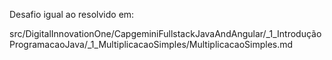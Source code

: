 Desafio igual ao resolvido em:

src/DigitalInnovationOne/CapgeminiFullstackJavaAndAngular/_1_IntroduçãoProgramacaoJava/_1_MultiplicacaoSimples/MultiplicacaoSimples.md